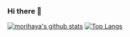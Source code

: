 ### Hi there 👋

[![morihaya's github stats](https://github-readme-stats.vercel.app/api?username=morihaya&hide=stars&count_private=true&show_icons=true&theme=solarized-light)](https://github.com/anuraghazra/github-readme-stats)
[![Top Langs](https://github-readme-stats.vercel.app/api/top-langs/?username=morihaya&theme=solarized-light&hide=Go&layout=compact)](https://github.com/anuraghazra/github-readme-stats)


<!--
**morihaya/morihaya** is a ✨ _special_ ✨ repository because its `README.md` (this file) appears on your GitHub profile.

Here are some ideas to get you started:

- 🔭 I’m currently working on ...
- 🌱 I’m currently learning ...
- 👯 I’m looking to collaborate on ...
- 🤔 I’m looking for help with ...
- 💬 Ask me about ...
- 📫 How to reach me: ...
- 😄 Pronouns: ...
- ⚡ Fun fact: ...
-->
